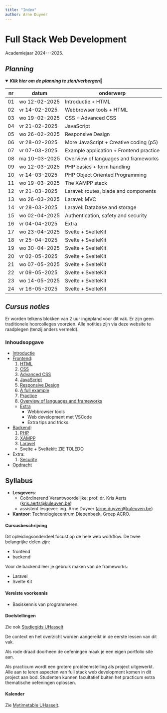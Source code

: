 ```yaml
---
title: "Index"
author: Arne Duyver
---
```


# Full Stack Web Development

Academiejaar 2024---2025.


## _Planning_

<details open>
<summary><i><b>Klik hier om de planning te zien/verbergen</b></i>🔽</summary>
<p>

| nr  | datum         | onderwerp                              |
|-----|---------------|----------------------------------------|
| 01  | wo 12-02-2025 | Introductie + HTML                     |
| 02  | vr 14-02-2025 | Webbrowser tools + HTML                |
| 03  | wo 19-02-2025 | CSS + Advanced CSS                     |
| 04  | vr 21-02-2025 | JavaScript                             |
| 05  | wo 26-02-2025 | Responsive Design                      |
| 06  | vr 28-02-2025 | More JavaScript + Creative coding (p5) | 
| 07  | vr 07-03-2025 | Example application + Frontend practice|
| 08  | ma 10-03-2025 | Overview of languages and frameworks   |
| 09  | wo 12-03-2025 | PHP basics + form handling             |
| 10  | vr 14-03-2025 | PHP Object Oriented Programming        |
| 11  | wo 19-03-2025 | The XAMPP stack                        |
| 12  | vr 21-03-2025 | Laravel: routes, blade and components  |
| 13  | wo 26-03-2025 | Laravel: MVC                           |
| 14  | vr 28-03-2025 | Laravel: Database and storage          |
| 15  | wo 02-04-2025 | Authentication, safety and security    |
| 16  | vr 04-04-2025 | Extra                                  |
| 17  | wo 23-04-2025 | Svelte + SvelteKit                     |
| 18  | vr 25-04-2025 | Svelte + SvelteKit                     |
| 19  | wo 30-04-2025 | Svelte + SvelteKit                     |
| 20  | vr 02-05-2025 | Svelte + SvelteKit                     |
| 21  | wo 07-05-2025 | Svelte + SvelteKit                     |
| 22  | vr 09-05-2025 | Svelte + SvelteKit                     |
| 23  | wo 14-05-2025 | Svelte + SvelteKit                     |
| 24  | vr 16-05-2025 | Svelte + SvelteKit                     |

</p>
</details>

## _Cursus noties_

Er worden telkens blokken van 2 uur ingepland voor dit vak. Er zijn geen traditionele hoorcolleges voorzien. Alle notities zijn via deze website te raadplegen (tenzij anders vermeld).

### Inhoudsopgave

- [Introductie](/introductie)
- [Frontend](/frontend):
    1. [HTML](/frontend/html_basics/) 
    2. [CSS](/frontend/css_basics/)
    3. [Advanced CSS](/frontend/css_advanced!/)
    4. [JavaScript](/frontend/javaScript_basics!/)
    5. [Responsive Design](/frontend/responsive_design!/)
    6. [A full example](/frontend/full_example/)
    7. [Practice](/frontend/practice/)
    8. [Overview of languages and frameworks](/frontend/overview_frameworks/)
    - [Extra](/frontend/extra)
        - Webbrowser tools
        - Web development met VSCode
        - Extra tips and tricks
- [Backend](/backend!/):
    1. [PHP](/backend/php_basics!/)
    2. [XAMPP](/backend/xampp/)
    3. [Laravel](/backend/laravel)
    - Svelte + Sveltekit: ZIE TOLEDO
- Extra:
    1. [Security](/extra/websecurity!/)
- [Opdracht](/Opdracht/)

## Syllabus

- **Lesgevers**:
    + Coördinerend Verantwoordelijke: prof. dr. Kris Aerts ([kris.aerts@kuleuven.be](mailto:kris.aerts@kuleuven.be))
    + assistent lesgever: ing. Arne Duyver ([arne.duyver@kuleuven.be](mailto:arne.duyver@kuleuven.be))
- **Kantoor**: Technologiecentrum Diepenbeek, Groep ACRO. 


#### Cursusbeschrijving

Dit opleidingsonderdeel focust op de hele web workflow. De twee belangrijke delen zijn:

- frontend
- backend

Voor de backend leer je gebruik maken van de frameworks:

- Laravel
- Svelte Kit

#### Vereiste voorkennis

- Basiskennis van programmeren.

#### Doelstellingen

Zie ook [Studiegids UHasselt](https://studiegidswww.uhasselt.be/opleidingsonderdeel.aspx?a=2025&i=4891)
    
De context en het overzicht worden aangereikt in de eerste lessen van dit vak.

Als rode draad doorheen de oefeningen maak je een eigen portfolio site aan.

Als practicum wordt een grotere probleemstelling als project uitgewerkt. Alle aan te leren aspecten van full stack web development komen in dit project aan bod. Studenten kunnen facultatief buiten het practicum extra thematische oefeningen oplossen.


#### Kalender

Zie [Mytimetable UHasselt](https://mytimetable.uhasselt.be/).
